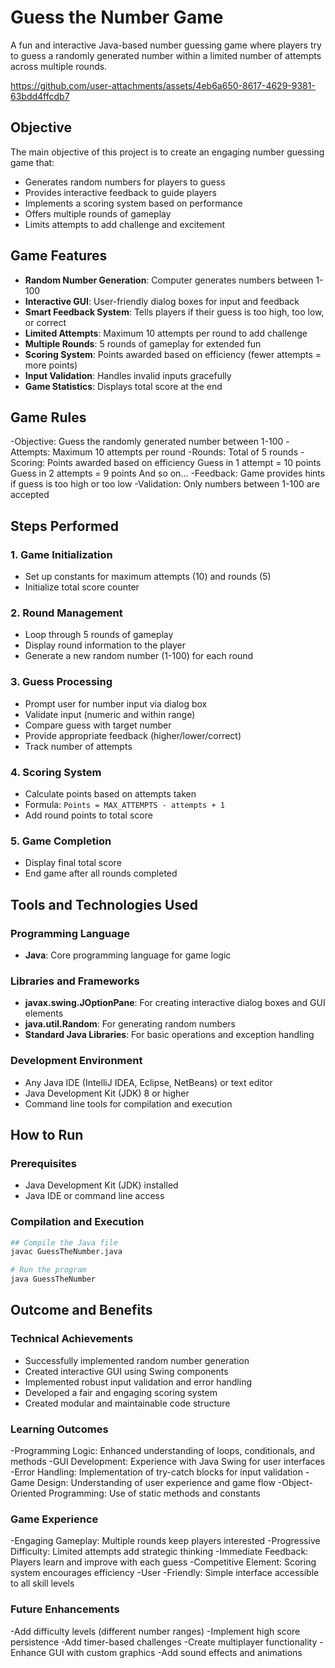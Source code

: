 # Guess the Number Game

A fun and interactive Java-based number guessing game where players try to guess a randomly generated number within a limited number of attempts across multiple rounds.


https://github.com/user-attachments/assets/4eb6a650-8617-4629-9381-63bdd4ffcdb7



## Objective

The main objective of this project is to create an engaging number guessing game that:
- Generates random numbers for players to guess
- Provides interactive feedback to guide players
- Implements a scoring system based on performance
- Offers multiple rounds of gameplay
- Limits attempts to add challenge and excitement

## Game Features

- **Random Number Generation**: Computer generates numbers between 1-100
- **Interactive GUI**: User-friendly dialog boxes for input and feedback
- **Smart Feedback System**: Tells players if their guess is too high, too low, or correct
- **Limited Attempts**: Maximum 10 attempts per round to add challenge
- **Multiple Rounds**: 5 rounds of gameplay for extended fun
- **Scoring System**: Points awarded based on efficiency (fewer attempts = more points)
- **Input Validation**: Handles invalid inputs gracefully
- **Game Statistics**: Displays total score at the end
## Game Rules

-Objective: Guess the randomly generated number between 1-100
-Attempts: Maximum 10 attempts per round
-Rounds: Total of 5 rounds
-Scoring: Points awarded based on efficiency
        Guess in 1 attempt = 10 points
        Guess in 2 attempts = 9 points
        And so on...
-Feedback: Game provides hints if guess is too high or too low
-Validation: Only numbers between 1-100 are accepted


## Steps Performed

### 1. Game Initialization
- Set up constants for maximum attempts (10) and rounds (5)
- Initialize total score counter

### 2. Round Management
- Loop through 5 rounds of gameplay
- Display round information to the player
- Generate a new random number (1-100) for each round

### 3. Guess Processing
- Prompt user for number input via dialog box
- Validate input (numeric and within range)
- Compare guess with target number
- Provide appropriate feedback (higher/lower/correct)
- Track number of attempts

### 4. Scoring System
- Calculate points based on attempts taken
- Formula: `Points = MAX_ATTEMPTS - attempts + 1`
- Add round points to total score

### 5. Game Completion
- Display final total score
- End game after all rounds completed

## Tools and Technologies Used

### Programming Language
- **Java**: Core programming language for game logic

### Libraries and Frameworks
- **javax.swing.JOptionPane**: For creating interactive dialog boxes and GUI elements
- **java.util.Random**: For generating random numbers
- **Standard Java Libraries**: For basic operations and exception handling

### Development Environment
- Any Java IDE (IntelliJ IDEA, Eclipse, NetBeans) or text editor
- Java Development Kit (JDK) 8 or higher
- Command line tools for compilation and execution

## How to Run

### Prerequisites
- Java Development Kit (JDK) installed
- Java IDE or command line access

### Compilation and Execution
```bash
## Compile the Java file
javac GuessTheNumber.java

# Run the program
java GuessTheNumber
```

## Outcome and Benefits

### Technical Achievements
- Successfully implemented random number generation
- Created interactive GUI using Swing components
- Implemented robust input validation and error handling
- Developed a fair and engaging scoring system
- Created modular and maintainable code structure

### Learning Outcomes
-Programming Logic: Enhanced understanding of loops, conditionals, and methods
-GUI Development: Experience with Java Swing for user interfaces
-Error Handling: Implementation of try-catch blocks for input validation
-Game Design: Understanding of user experience and game flow
-Object-Oriented Programming: Use of static methods and constants

### Game Experience
-Engaging Gameplay: Multiple rounds keep players interested
-Progressive Difficulty: Limited attempts add strategic thinking
-Immediate Feedback: Players learn and improve with each guess
-Competitive Element: Scoring system encourages efficiency
-User -Friendly: Simple interface accessible to all skill levels

### Future Enhancements
-Add difficulty levels (different number ranges)
-Implement high score persistence
-Add timer-based challenges
-Create multiplayer functionality
-Enhance GUI with custom graphics
-Add sound effects and animations
